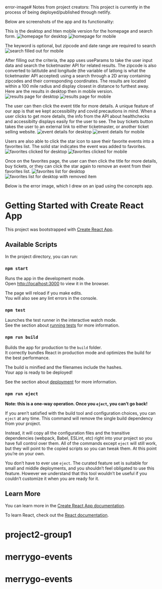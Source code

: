error-image# Notes from project creators:
This project is currently in the process of being deployed/published through netlify.

Below are screenshots of the app and its functionality:

This is the desktop and hten mobile version for the homepage and search form.
![homepage for desktop](./screenshots/desktop-home.png?raw=true)
![homepage for mobile](./screenshots/mobile-home.png?raw=true)


The keyword is optional, but zipcode and date range are required to search
![search filled out for mobile](./screenshots/mobile-filled.png?raw=true)

After filling out the criteria, the app uses useParams to take the user input data and search the ticketmaster API for related results. The zipcode is also converted to latitutde and longitude (the variable of latlong is what the ticketmaster API accepted) using a search through a 2D array containing zipcodes and their corresponding coordinates. The results are located within a 100 mile radius and display closest in distance to furthest away. Here are the results in desktop then in mobile version.
![results page for desktop](./screenshots/desktop-results.png?raw=true)
![results page for mobile](./screenshots/mobile-results.png?raw=true)


The user can then click the event title for more details. A unique feature of our app is that we kept accessibility and covid precautions in mind. When a user clicks to get more details, the info from the API about healthchecks and accessibilty displays easily for the user to see. The buy tickets button takes the user to an external link to either ticketmaster, or another ticket selling website. 
![event details for desktop](./screenshots/desktop-details.png?raw=true)
![event details for mobile](./screenshots/mobile-details.png?raw=true)

Users are also able to click the star icon to save their favorite events into a favorites list. The solid star indicates the event was added to favorites.
![favorites clicked for desktop](./screenshots/desktop-starred.png?raw=true)
![favorites clicked for mobile](./screenshots/mobile-starred.png?raw=true)

Once on the favorites page, the user can then click the title for more details, buy tickets, or they can click the star again to remove an event from their favorites list.
![favorites list for desktop](./screenshots/desktop-favorites.png?raw=true)
![favorites list for desktop with removed item](./screenshots/desktop-favorites-remove.png?raw=true)


Below is the error image, which I drew on an ipad using the concepts app. 


# Getting Started with Create React App

This project was bootstrapped with [Create React App](https://github.com/facebook/create-react-app).

## Available Scripts

In the project directory, you can run:

### `npm start`

Runs the app in the development mode.\
Open [http://localhost:3000](http://localhost:3000) to view it in the browser.

The page will reload if you make edits.\
You will also see any lint errors in the console.

### `npm test`

Launches the test runner in the interactive watch mode.\
See the section about [running tests](https://facebook.github.io/create-react-app/docs/running-tests) for more information.

### `npm run build`

Builds the app for production to the `build` folder.\
It correctly bundles React in production mode and optimizes the build for the best performance.

The build is minified and the filenames include the hashes.\
Your app is ready to be deployed!

See the section about [deployment](https://facebook.github.io/create-react-app/docs/deployment) for more information.

### `npm run eject`

**Note: this is a one-way operation. Once you `eject`, you can’t go back!**

If you aren’t satisfied with the build tool and configuration choices, you can `eject` at any time. This command will remove the single build dependency from your project.

Instead, it will copy all the configuration files and the transitive dependencies (webpack, Babel, ESLint, etc) right into your project so you have full control over them. All of the commands except `eject` will still work, but they will point to the copied scripts so you can tweak them. At this point you’re on your own.

You don’t have to ever use `eject`. The curated feature set is suitable for small and middle deployments, and you shouldn’t feel obligated to use this feature. However we understand that this tool wouldn’t be useful if you couldn’t customize it when you are ready for it.

## Learn More

You can learn more in the [Create React App documentation](https://facebook.github.io/create-react-app/docs/getting-started).

To learn React, check out the [React documentation](https://reactjs.org/).
# project2-group1
# merrygo-events
# merrygo-events
